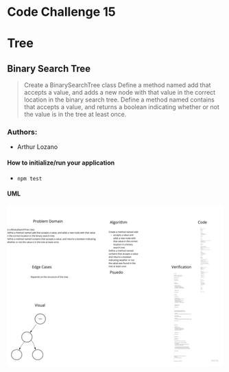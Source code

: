 # Code Challenge 15


# Tree



## Binary Search Tree

> Create a BinarySearchTree class
Define a method named add that accepts a value, and adds a new node with that value in the correct location in the binary search tree.
Define a method named contains that accepts a value, and returns a boolean indicating whether or not the value is in the tree at least once.

### Authors:
- Arthur Lozano




#### How to initialize/run your application 

- `npm test`

#### UML

![UML](./assets/cc15.jpg)